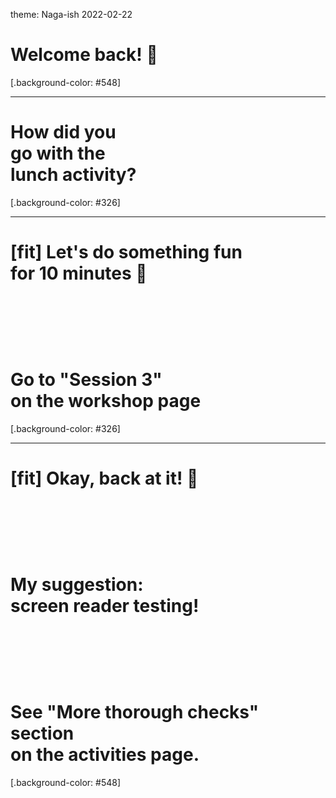 theme: Naga-ish 2022-02-22

# Welcome back! 🙌

[.background-color: #548]

---

# How did you<br>go with the<br>lunch activity?

[.background-color: #326]

---

<!--
# [fit] 1. Not-separate<br>2. Not-strict<br>3. Not-singular/-static

[.background-color: #215]

---
 -->
# [fit] Let's do something fun<br>for 10 minutes 🤪<br><br><br><br><br>Go to "Session 3"<br>on the workshop page

[.background-color: #326]

---

# [fit] Okay, back at it! 💪<br><br><br><br><br>My suggestion:<br>screen reader testing!<br><br><br><br><br>See "More thorough checks" section<br>on the activities page.

[.background-color: #548]
